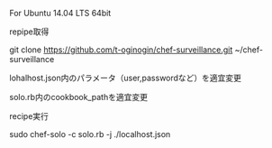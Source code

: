 For Ubuntu 14.04 LTS 64bit

repipe取得

git clone https://github.com/t-oginogin/chef-surveillance.git ~/chef-surveillance

lohalhost.json内のパラメータ（user,passwordなど）を適宜変更

solo.rb内のcookbook_pathを適宜変更

recipe実行

sudo chef-solo -c solo.rb -j ./localhost.json

